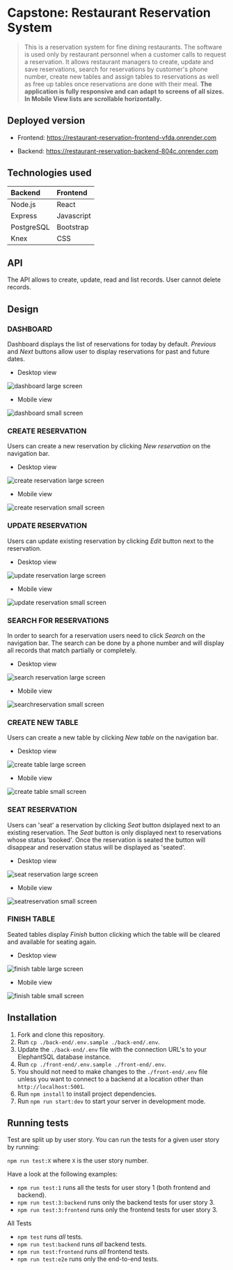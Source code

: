 # Capstone: Restaurant Reservation System

> This is a reservation system for fine dining restaurants.
> The software is used only by restaurant personnel when a customer calls to request a reservation. It allows restaurant managers to create, update and save reservations, search for reservations by customer's phone number, create new tables and assign tables to reservations as well as free up tables once reservations are done with their meal. **The application is fully responsive and can adapt to screens of all sizes. In Mobile View lists are scrollable horizontally.**

## Deployed version

- Frontend: https://restaurant-reservation-frontend-vfda.onrender.com

- Backend: https://restaurant-reservation-backend-804c.onrender.com


## Technologies used

| Backend | Frontend |
| :-------| :--------|
| Node.js | React    |
|Express  | Javascript|
|PostgreSQL |Bootstrap|
|Knex    | CSS         |

## API

The API allows to create, update, read and list records. User cannot delete records.

## Design

### DASHBOARD

Dashboard displays the list of reservations for today by default. _Previous_ and _Next_ buttons allow user to display reservations for past and future dates.

* Desktop view

![dashboard large screen](./images/dashboardLG.png)

* Mobile view

![dashboard small screen](./images/dashboardSM.png)

### CREATE RESERVATION

Users can create a new reservation by clicking _New reservation_ on the navigation bar. 

* Desktop view

![create reservation large screen](./images/createLG.png)

- Mobile view

![create reservation small screen](./images/createSM.png)


### UPDATE RESERVATION

Users can update existing reservation by clicking _Edit_ button next to the reservation.

- Desktop view

![update reservation large screen](./images/updateLG.png)

- Mobile view

![update reservation small screen](./images/updateSM.png)

### SEARCH FOR RESERVATIONS

In order to search for a reservation users need to click _Search_ on the navigation bar. The search can be done by a phone number and will display all records that match partially or completely.

- Desktop view

![search reservation large screen](./images/searchLG.png)

- Mobile view

![searchreservation small screen](./images/searchSM.png)


### CREATE NEW TABLE

Users can create a new table by clicking _New table_ on the navigation bar.

- Desktop view

![create table large screen](./images/createTableLG.png)

- Mobile view

![create table small screen](./images/createTableSM.png)


### SEAT RESERVATION

Users can 'seat' a reservation by clicking _Seat_ button dsiplayed next to an existing reservation. The _Seat_ button is only displayed next to reservations whose status 'booked'. Once the reservation is seated the button will disappear  and reservation status will be displayed as 'seated'.

- Desktop view

![seat reservation large screen](./images/seatLG.png)

- Mobile view

![seatreservation small screen](./images/seatSM.png)


### FINISH TABLE

Seated tables display _Finish_ button clicking which the table will be cleared and available for seating again.

- Desktop view

![finish table large screen](./images/finishTableLG.png)

- Mobile view

![finish table small screen](./images/finishTableSM.png)


## Installation

1. Fork and clone this repository.
1. Run `cp ./back-end/.env.sample ./back-end/.env`.
1. Update the `./back-end/.env` file with the connection URL's to your ElephantSQL database instance.
1. Run `cp ./front-end/.env.sample ./front-end/.env`.
1. You should not need to make changes to the `./front-end/.env` file unless you want to connect to a backend at a location other than `http://localhost:5001`.
1. Run `npm install` to install project dependencies.
1. Run `npm run start:dev` to start your server in development mode.

## Running tests

Test are split up by user story. You can run the tests for a given user story by running:

`npm run test:X` where `X` is the user story number.

Have a look at the following examples:

- `npm run test:1` runs all the tests for user story 1 (both frontend and backend).
- `npm run test:3:backend` runs only the backend tests for user story 3.
- `npm run test:3:frontend` runs only the frontend tests for user story 3.

All Tests

- `npm test` runs _all_ tests.
- `npm run test:backend` runs _all_ backend tests.
- `npm run test:frontend` runs _all_ frontend tests.
- `npm run test:e2e` runs only the end-to-end tests.








